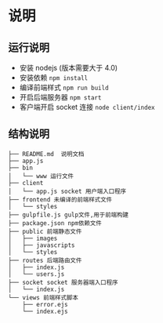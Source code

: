 # 说明

## 运行说明

- 安装 nodejs (版本需要大于 4.0)
- 安装依赖 `npm install`
- 编译前端样式 `npm run build`
- 开启后端服务器 `npm start`
- 客户端开启 socket 连接 `node client/index`

## 结构说明

```
├── README.md  说明文档
├── app.js
├── bin
│   └── www 运行文件
├── client
│   └── app.js socket 用户端入口程序
├── frontend 未编译的前端样式文件
│   └── styles
├── gulpfile.js gulp文件,用于前端构建
├── package.json npm依赖文件
├── public 前端静态文件
│   ├── images
│   ├── javascripts
│   └── styles
├── routes 后端路由文件
│   ├── index.js
│   └── users.js
├── socket socket 服务器端入口程序
│   └── index.js
└── views 前端样式脚本
    ├── error.ejs
    └── index.ejs
```
